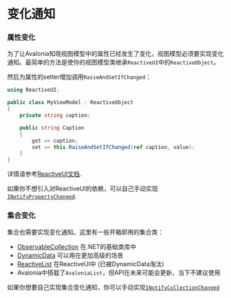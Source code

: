 # 变化通知

### 属性变化 <a id="property-changes"></a>

为了让Avalonia知晓视图模型中的属性已经发生了变化，视图模型必须要实现变化通知。最简单的方法是使你的视图模型类继承`ReactiveUI`中的`ReactiveObject`。

然后为属性的setter增加调用`RaiseAndSetIfChanged`：

```csharp
using ReactiveUI;

public class MyViewModel : ReactiveObject
{
    private string caption;

    public string Caption
    {
        get => caption;
        set => this.RaiseAndSetIfChanged(ref caption, value);
    }
}
```

详情请参考[ReactiveUI文档](https://reactiveui.net/docs/handbook/view-models/).

如果你不想引入对ReactiveUI的依赖，可以自己手动实现[`INotifyPropertyChanged`](https://docs.microsoft.com/en-us/dotnet/api/system.componentmodel.inotifypropertychanged).

### 集合变化 <a id="collection-changes"></a>

集合也需要实现变化通知。这里有一些开箱即用的集合类：

* [ObservableCollection](https://docs.microsoft.com/en-us/dotnet/api/system.collections.objectmodel.observablecollection-1) 在.NET的基础类库中
* [DynamicData](https://github.com/reactiveui/DynamicData) 可以用在更加高级的场景
* [ReactiveList](https://reactiveui.net/docs/handbook/obsolete/collections/reactive-list) 在ReactiveUI中 \(已被DynamicData淘汰\)
* Avalonia中搭载了`AvaloniaList`，但API在未来可能会更新，当下不建议使用

如果你想要自己实现集合变化通知，你可以手动实现[`INotifyCollectionChanged`](https://docs.microsoft.com/en-us/dotnet/api/system.collections.specialized.inotifycollectionchanged)
